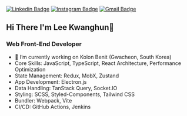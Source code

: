 [![Linkedin Badge](https://img.shields.io/badge/-LinkedIn-blue?style=flat-square&logo=Linkedin&logoColor=white&link=https://www.linkedin.com/in/%EA%B4%91%ED%9B%88-%EC%9D%B4-560664216/)](https://www.linkedin.com/in/%EA%B4%91%ED%9B%88-%EC%9D%B4-560664216/)
[![Instagram Badge](https://img.shields.io/badge/-Instagram-black?style=flat-square&logo=Instagram&link=https://www.facebook.com/kwanghun.lee.16/)](https://www.facebook.com/kwanghun.lee.16/)
[![Gmail Badge](https://img.shields.io/badge/Gmail-d14836?style=flat-square&logo=Gmail&logoColor=white&link=mailto:lkh14011424@gmail.com)](mailto:lkh14011424@gmail.com)  

## Hi There I'm Lee Kwanghun👋

### Web Front-End Developer

- 🔭 I’m currently working on Kolon Benit (Gwacheon, South Korea)
- Core Skills: JavaScript, TypeScript, React Architecture, Performance Optimization
- State Management: Redux, MobX, Zustand
- App Development: Electron.js
- Data Handling: TanStack Query, Socket.IO
- Styling: SCSS, Styled-Components, Tailwind CSS
- Bundler: Webpack, Vite
- CI/CD: GitHub Actions, Jenkins
